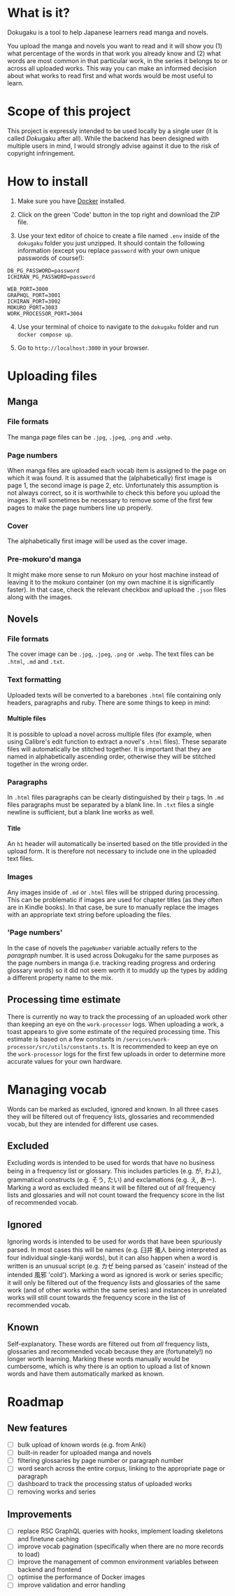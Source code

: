 # What is it?

Dokugaku is a tool to help Japanese learners read manga and novels.

You upload the manga and novels you want to read and it will show you (1) what percentage of the words in that work you already know and (2) what words are most common in that particular work, in the series it belongs to or across all uploaded works. This way you can make an informed decision about what works to read first and what words would be most useful to learn.

# Scope of this project

This project is expressly intended to be used locally by a single user (it is called *Doku*gaku after all). While the backend has been designed with multiple users in mind, I would strongly advise against it due to the risk of copyright infringement.

# How to install

1. Make sure you have [Docker](https://docs.docker.com/engine/install/) installed.

2. Click on the green 'Code' button in the top right and download the ZIP file.

3. Use your text editor of choice to create a file named `.env` inside of the `dokugaku` folder you just unzipped. It should contain the following information (except you replace `password` with your own unique passwords of course!):

```
DB_PG_PASSWORD=password
ICHIRAN_PG_PASSWORD=password

WEB_PORT=3000
GRAPHQL_PORT=3001
ICHIRAN_PORT=3002
MOKURO_PORT=3003
WORK_PROCESSOR_PORT=3004
```

4. Use your terminal of choice to navigate to the `dokugaku` folder and run `docker compose up`.

5. Go to `http://localhost:3000` in your browser.

# Uploading files

## Manga

### File formats

The manga page files can be `.jpg`, `.jpeg`, `.png` and `.webp`.

### Page numbers

When manga files are uploaded each vocab item is assigned to the page on which it was found. It is assumed that the (alphabetically) first image is page 1, the second image is page 2, etc. Unfortunately this assumption is not always correct, so it is worthwhile to check this before you upload the images. It will sometimes be necessary to remove some of the first few pages to make the page numbers line up properly.

### Cover

The alphabetically first image will be used as the cover image.

### Pre-mokuro'd manga

It might make more sense to run Mokuro on your host machine instead of leaving it to the mokuro container (on my own machine it is significantly faster). In that case, check the relevant checkbox and upload the `.json` files along with the images.

## Novels

### File formats

The cover image can be `.jpg`, `.jpeg`, `.png` or `.webp`. The text files can be `.html`, `.md` and `.txt`.

### Text formatting

Uploaded texts will be converted to a barebones `.html` file containing only headers, paragraphs and ruby. There are some things to keep in mind:

#### Multiple files

It is possible to upload a novel across multiple files (for example, when using Calibre's edit function to extract a novel's `.html` files). These separate files will automatically be stitched together. It is important that they are named in alphabetically ascending order, otherwise they will be stitched together in the wrong order.

### Paragraphs

In `.html` files paragraphs can be clearly distinguished by their `p` tags. In `.md` files paragraphs must be separated by a blank line. In `.txt` files a single newline is sufficient, but a blank line works as well.

#### Title

An `h1` header will automatically be inserted based on the title provided in the upload form. It is therefore not necessary to include one in the uploaded text files.

### Images

Any images inside of `.md` or `.html` files will be stripped during processing. This can be problematic if images are used for chapter titles (as they often are in Kindle books). In that case, be sure to manually replace the images with an appropriate text string before uploading the files.

### 'Page numbers'

In the case of novels the `pageNumber` variable actually refers to the _paragraph_ number. It is used across Dokugaku for the same purposes as the page numbers in manga (i.e. tracking reading progress and ordering glossary words) so it did not seem worth it to muddy up the types by adding a different property name to the mix.

## Processing time estimate

There is currently no way to track the processing of an uploaded work other than keeping an eye on the `work-processor` logs. When uploading a work, a toast appears to give some estimate of the required processing time. This estimate is based on a few constants in `/services/work-processor/src/utils/constants.ts`. It is recommended to keep an eye on the `work-processor` logs for the first few uploads in order to determine more accurate values for your own hardware.

# Managing vocab

Words can be marked as excluded, ignored and known. In all three cases they will be filtered out of frequency lists, glossaries and recommended vocab, but they are intended for different use cases.

## Excluded

Excluding words is intended to be used for words that have no business being in a frequency list or glossary. This includes particles (e.g. が, わよ), grammatical constructs (e.g. そう, たい) and exclamations (e.g. え, あー). Marking a word as excluded means it will be filtered out of _all_ frequency lists and glossaries and will not count toward the frequency score in the list of recommended vocab.

## Ignored

Ignoring words is intended to be used for words that have been spuriously parsed. In most cases this will be names (e.g. 臼井 儀人 being interpreted as four individual single-kanji words), but it can also happen when a word is written is an unusual script (e.g. カゼ being parsed as 'casein' instead of the intended 風邪 'cold'). Marking a word as ignored is work or series specific; it will only be filtered out of the frequency lists and glossaries of the same work (and of other works within the same series) and instances in unrelated works will still count towards the frequency score in the list of recommended vocab.

## Known

Self-explanatory. These words are filtered out from _all_ frequency lists, glossaries and recommended vocab because they are (fortunately!) no longer worth learning. Marking these words manually would be cumbersome, which is why there is an option to upload a list of known words and have them automatically marked as known.

# Roadmap

## New features

- [ ] bulk upload of known words (e.g. from Anki)
- [ ] built-in reader for uploaded manga and novels
- [ ] filtering glossaries by page number or paragraph number
- [ ] word search across the entire corpus, linking to the appropriate page or paragraph
- [ ] dashboard to track the processing status of uploaded works
- [ ] removing works and series

## Improvements

- [ ] replace RSC GraphQL queries with hooks, implement loading skeletons and finetune caching
- [ ] improve vocab pagination (specifically when there are no more records to load)
- [ ] improve the management of common environment variables between backend and frontend
- [ ] optimise the performance of Docker images
- [ ] improve validation and error handling
